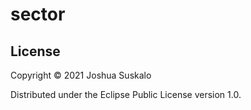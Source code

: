 # sector

## License

Copyright © 2021 Joshua Suskalo

Distributed under the Eclipse Public License version 1.0.
